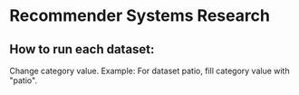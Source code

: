 # Recommender Systems Research

## How to run each dataset:
Change category value. Example: For dataset patio, fill category value with "patio".
